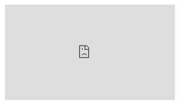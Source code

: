 <br>

<iframe width="560" height="315" src="https://www.youtube.com/embed/slQQ0rYcY2Q?si=InEGT-HLbMaGFzaH" title="YouTube video player" frameborder="0" allow="accelerometer; autoplay; clipboard-write; encrypted-media; gyroscope; picture-in-picture; web-share" referrerpolicy="strict-origin-when-cross-origin" allowfullscreen></iframe>

<br>
